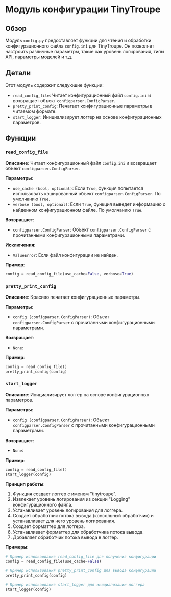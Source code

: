 # Модуль конфигурации TinyTroupe

## Обзор

Модуль `config.py` предоставляет функции для чтения и обработки конфигурационного файла `config.ini` для TinyTroupe. Он позволяет настроить различные параметры, такие как уровень логирования, типы API, параметры моделей и т.д.

## Детали

Этот модуль содержит следующие функции:

- `read_config_file`: Читает конфигурационный файл `config.ini` и возвращает объект `configparser.ConfigParser`. 
- `pretty_print_config`: Печатает конфигурационные параметры в читаемом формате.
- `start_logger`: Инициализирует логгер на основе конфигурационных параметров.

## Функции

### `read_config_file`

**Описание**: 
Читает конфигурационный файл `config.ini` и возвращает объект `configparser.ConfigParser`.  

**Параметры**:
- `use_cache (bool, optional)`:  Если `True`, функция попытается использовать кэшированный объект `configparser.ConfigParser`. По умолчанию `True`. 
- `verbose (bool, optional)`: Если `True`, функция выведет информацию о найденном конфигурационном файле. По умолчанию `True`.

**Возвращает**:
- `configparser.ConfigParser`:  Объект `configparser.ConfigParser` с прочитанными конфигурационными параметрами.

**Исключения**:
- `ValueError`: Если файл конфигурации не найден.

**Пример**:

```python
config = read_config_file(use_cache=False, verbose=True)
```

### `pretty_print_config`

**Описание**: 
Красиво печатает конфигурационные параметры.

**Параметры**:
- `config (configparser.ConfigParser)`: Объект `configparser.ConfigParser` с прочитанными конфигурационными параметрами.

**Возвращает**:
- `None`: 

**Пример**:
```python
config = read_config_file()
pretty_print_config(config)
```

### `start_logger`

**Описание**: 
Инициализирует логгер на основе конфигурационных параметров.

**Параметры**:
- `config (configparser.ConfigParser)`: Объект `configparser.ConfigParser` с прочитанными конфигурационными параметрами.

**Возвращает**:
- `None`: 

**Пример**:
```python
config = read_config_file()
start_logger(config)
```

**Принцип работы**:

1. Функция создает логгер с именем "tinytroupe".
2. Извлекает уровень логирования из секции "Logging" конфигурационного файла.
3. Устанавливает уровень логирования для логгера.
4. Создает обработчик потока вывода (консольный обработчик) и устанавливает для него уровень логирования.
5. Создает форматтер для логгера.
6. Устанавливает форматтер для обработчика потока вывода.
7. Добавляет обработчик потока вывода в логгер.

**Примеры**:

```python
# Пример использования read_config_file для получения конфигурации
config = read_config_file(use_cache=False) 

# Пример использования pretty_print_config для вывода конфигурации
pretty_print_config(config)

# Пример использования start_logger для инициализации логгера
start_logger(config)
```
